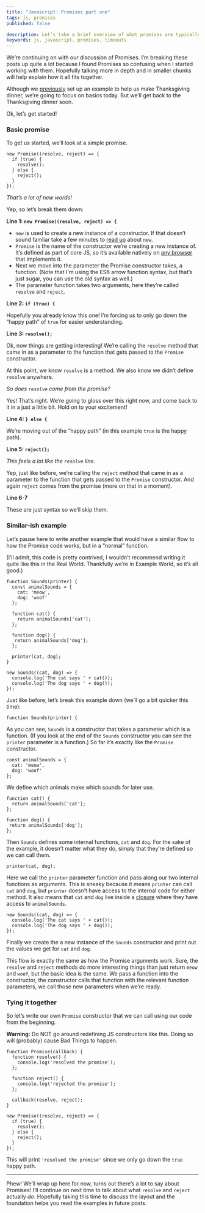 ```yaml
---
title: "Javascript: Promises part one"
tags: js, promises
published: false

description: Let’s take a brief overview of what promises are typically used for.
keywords: js, javascript, promises, timeouts
---
```


We’re continuing on with our discussion of Promises. I’m breaking these posts up quite a lot because I found Promises so confusing when I started working with them. Hopefully talking more in depth and in smaller chunks will help explain how it all fits together.

Although we [previously](/blog/2016/js-promises-1/) set up an example to help us make Thanksgiving dinner, we’re going to focus on basics today. But we’ll get back to the Thanksgiving dinner soon.

Ok, let’s get started!

### Basic promise

To get us started, we’ll look at a simple promise.

```
new Promise((resolve, reject) => {
  if (true) {
    resolve();
  } else {
    reject();
  }
});
```

*That’s a lot of new words!*

Yep, so let’s break them down:

__Line 1: `new Promise((resolve, reject) => {`__

* `new` is used to create a new instance of a constructor. If that doesn’t sound famliar take a few minutes to [read up](/blog/2015/js-new-keyword-and-functions/) about `new`.
* `Promise` is the name of the constructor we’re creating a new instance of. It’s defined as part of core JS, so it’s available natively on [any browser](http://caniuse.com/#feat=promises) that implements it.
* Next we move into the parameter the Promise constructor takes, a function. (Note that I'm using the ES6 arrow function syntax, but that’s just sugar, you can use the old syntax as well.)
* The parameter function takes two arguments, here they’re called `resolve` and `reject`.

__Line 2: `if (true) {`__

Hopefully you already know this one! I’m forcing us to only go down the “happy path” of `true` for easier understanding.

__Line 3: `resolve();`__

Ok, now things are getting interesting! We’re calling the `resolve` method that came in as a parameter to the function that gets passed to the `Promise` constructor.

At this point, we know `resolve` is a method. We also know we didn’t define `resolve` anywhere.

*So does `resolve` come from the promise?*

Yes! That’s right. We’re going to gloss over this right now, and come back to it in a just a little bit. Hold on to your excitement!

__Line 4: `} else {`__

We’re moving out of the “happy path” (in this example `true` is the happy path).

__Line 5: `reject();`__

*This feels a lot like the `resolve` line.*

Yep, just like before, we’re calling the `reject` method that came in as a parameter to the function that gets passed to the `Promise` constructor. And again `reject` comes from the promise (more on that in a moment).

__Line 6-7__

These are just syntax so we’ll skip them.

### Similar-ish example

Let’s pause here to write another example that would have a similar flow to how the Promise code works, but in a “normal” function.

(I’ll admit, this code is pretty contrived, I wouldn’t recommend writing it quite like this in the Real World. Thankfully we’re in Example World, so it’s all good.)

```
function Sounds(printer) {
  const animalSounds = {
    cat: 'meow',
    dog: 'woof'
  };

  function cat() {
    return animalSounds['cat'];
  };

  function dog() {
   return animalSounds['dog'];
  };

  printer(cat, dog);
}

new Sounds((cat, dog) => {
  console.log('The cat says ' + cat());
  console.log('The dog says ' + dog());
});
```

Just like before, let’s break this example down (we’ll go a bit quicker this time):

`function Sounds(printer) {`

As you can see, `Sounds` is a constructor that takes a parameter which is a function. (If you look at the end of the `Sounds` constructor you can see the `printer` parameter is a function.) So far it’s exactly like the `Promise` constructor.

```
const animalSounds = {
  cat: 'meow',
  dog: 'woof'
};
```

We define which animals make which sounds for later use.

```
function cat() {
  return animalSounds['cat'];
};

function dog() {
 return animalSounds['dog'];
};
```

Then `Sounds` defines some internal functions, `cat` and `dog`. For the sake of the example, it doesn’t matter what they do, simply that they’re defined so we can call them.

`printer(cat, dog);`

Here we call the `printer` parameter function and pass along our two internal functions as arguments. This is sneaky because it means `printer` can call `cat` and `dog`, but `printer` doesn’t have access to the internal code for either method. It also means that `cat` and `dog` live inside a [closure](/blog/2014/closures/) where they have access to `animalSounds`.

```
new Sounds((cat, dog) => {
  console.log('The cat says ' + cat());
  console.log('The dog says ' + dog());
});
```

Finally we create the a new instance of the `Sounds` constructor and print out the values we get for `cat` and `dog`.

This flow is exactly the same as how the Promise arguments work. Sure, the `resolve` and `reject` methods do more interesting things than just return `meow` and `woof`, but the basic idea is the same. We pass a function into the constructor, the constructor calls that function with the relevant function parameters, we call those new parameters when we’re ready.

### Tying it together

So let’s write our own `Promise` constructor that we can call using our code from the beginning.

__Warning:__ Do NOT go around redefining JS constructors like this. Doing so will (probably) cause Bad Things to happen.

```
function Promise(callback) {
  function resolve() {
    console.log('resolved the promise');
  };

  function reject() {
    console.log('rejected the promise');
  };

  callback(resolve, reject);
}

new Promise((resolve, reject) => {
  if (true) {
    resolve();
  } else {
    reject();
  }
});
```

This will print `'resolved the promise'` since we only go down the `true` happy path.

- - -

Phew! We’ll wrap up here for now, turns out there’s a lot to say about Promises! I’ll continue on next time to talk about what `resolve` and `reject` actually *do*. Hopefully taking this time to discuss the layout and the foundation helps you read the examples in future posts.
